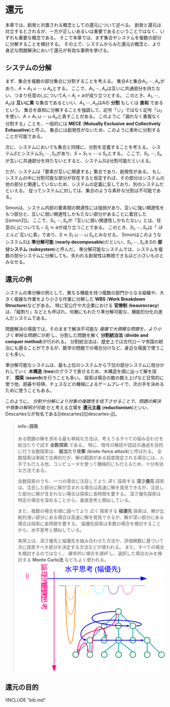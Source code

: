 # 還元

本章では、創発と対置される概念としての還元について述べる。
創発と還元は対立するとされるが、一方が正しいあるいは重要であるということではなく、いずれも重要な概念である。
そこで本章では、まず集合やシステムを複数の部分に分解することを検討する。
その上で、システムからみた還元の概念と、より身近な問題解決において還元が有効な事例を挙げる。

## システムの分解

まず、集合を複数の部分集合に分割することを考える。
集合$A$と集合$A_1, \cdots, A_n$があり、$A = A_1 \cup \cdots \cup A_n$とする。
ここで、$A_1, \cdots, A_n$は互いに共通部分を持たない、つまり任意の$i, j$について$A_i \cap A_j = \emptyset$が成り立つとする。
このとき、$A_1, \cdots, A_n$は **互いに素** な集合であるといい、$A_1, \cdots, A_n$は$A$の **分割** もしくは **直和** であるという。
集合を直和に分解することを強調して、記号「$\cup$」ではなく記号「$\sqcup$」を使い、$A = A_1 \sqcup \cdots \sqcup A_n$と表すことがある。
このように「漏れなく重複なく分割する」ことを、一般的には **MECE** (**Mutually Exclusive and Collectively Exhaustive**)と呼ぶ。
集合には創発性がないため、このように素朴に分割することが可能である。

次に、システムにおいても集合と同様に、分割を定義することを考える。
システム$S$とシステム$S_1, \cdots, S_n$があり、$S = S_1 \cup \cdots \cup S_n$とする。
ここで、$S_1, \cdots, S_n$が互いに共通部分を持たないとすると、システム$S$は分割可能だといえる。

だが、システムは「要素が互いに関連する」集合であり、創発性がある。
もしシステムの中に分割可能な部分が存在すると仮定すれば、その部分はシステムの他の部分と関連していないため、システムの定義に反しており、別のシステムだといえる。
従ってシステムに対しては、集合のような素朴な分割は不可能である。

Simonは、システム内部の要素間の関連性には強弱があり、互いに強い関連性をもつ部分と、互いに弱い関連性しかもたない部分があることに着目した\[[simon2]\]。
ここで、$S_1, \cdots, S_n$が「互いに弱い関連性しかもたない」とは、任意の$i, j$について$S_i \cap S_j ≒ \emptyset$が成り立つことである。
このとき、$S_1, \cdots, S_n$は「 *ほとんど* 互いに素」であり、$S ≒ S_1 \sqcup \cdots \sqcup S_n$とみなせる。
Simonはこのようなシステム$S$は **準分解可能** (**nearly decomposable**)だといい、$S_1, \cdots, S_n$を$S$の **部分システム** (**subsystem**)と呼んだ。
準分解可能なシステムでは、システムを複数の部分システムに分解しても、失われる創発性は無視できるほど小さいものとみなせる。

## 還元の例

システムの準分解の例として、異なる機能を持つ複数の部門からなる組織や、大きく複雑な作業をより小さな作業に分解した **WBS** (**Work Breakdown Structure**)などがある。
特に官公庁や大企業における **官僚制** (**beaurocracy**)は、「縦割り」などとも呼ばれ、何層にもわたり準分解可能な、機能的分化の進んだシステムである。

問題解決の場面では、そのままで解決不可能な *複雑で大規模な問題を、より小さく単純な問題に分割* し、分割した問題を解く **分割統治法** (**divide and conquer method**)が行われる。
分割統治法は、歴史上では古代ローマ帝国の統治にも遡ることができるが、数学の問題での場合分けなど、身近な場面で使うことも多い。

準分解可能なシステムは、最も上位のシステムから下位の部分システムに枝分かれしていく **木構造** (**tree**)のグラフで表せるため、木構造を順に辿って解を探す、 **探索** (**search**)を行うことも多い。
探索は場合の数の数え上げなど日常的に使う他、囲碁や将棋、チェスなどの機械によるゲームプレイで、次の手を決めるために使うこともある。

このように、 *分割や分解により対象の複雑性を低下させることで、問題の解決や現象の解明が可能* だと考える立場を **還元主義** (**reductionism**)といい、Descartesらが有名である\[[descartes]\]\[[descartes-j]\]。

> #### info::探索
>
> ある問題の解を求める最も単純な方法は、考えうるすべての組み合わせを総当たりで試す **全数探索** である。
特に、暗号の解読や認証の通過を目的に行う全数探索は、 **総当たり攻撃** (**brute-force attack**)と呼ばれる。
全数探索は単純で古典的だが、解の範囲がある程度限定される場合には、人手でも行える他、コンピュータを使って機械的にも行えるため、十分有効な方法である。
>
> 全数探索のうち、一つの場合に注目してより *深く* 探索する **深さ優先** 探索は、注目した部分に解が含まれる場合は高速に解を発見できるが、注目した部分に解が含まれない場合は探索に長時間を要する。
深さ優先探索は特定の場合を深めることから、垂直思考と類似している。
>
> また、複数の場合を順に調べてより *広く* 探索する **幅優先** 探索は、解が比較的浅い部分にある場合は高速に解を発見できるが、解が深い部分にある場合は探索に長時間を要する。
幅優先探索は多数の場合を検討することから、水平思考と類似している。
>
> 実用上は、深さ優先と幅優先を組み合わせた方法や、評価関数に基づいて次に探索すべき部分を決定する方法などが使われる。
また、すべての場合を検討するのではなく、 *確率的に場合を選択* し、選択した場合のみを検討する **Monte Carlo法** などもよく使われる。![fig:search. 探索と水平思考・垂直思考](search.svg)



## 還元の目的

!INCLUDE "bib.md"
